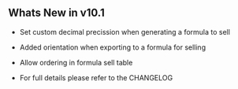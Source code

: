 Whats New in v10.1
--------------------------
- Set custom decimal precission when generating a formula to sell
- Added orientation when exporting to a formula for selling
- Allow ordering in formula sell table

- For full details please refer to the CHANGELOG
